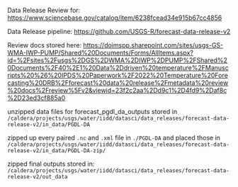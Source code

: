 Data Release Review for: https://www.sciencebase.gov/catalog/item/6238fcead34e915b67cc4856

Data Release pipeline: https://github.com/USGS-R/forecast-data-release-v2

Review docs stored here: https://doimspp.sharepoint.com/sites/usgs-GS-WMA-IWP-PUMP/Shared%20Documents/Forms/AllItems.aspx?id=%2Fsites%2Fusgs%2DGS%2DWMA%2DIWP%2DPUMP%2FShared%20Documents%2F40%2E1%20Data%2Ddriven%20temperature%2FManuscripts%20%26%20IPDS%20Paperwork%2F2022%20Temperature%20Forecasting%20DRB%2Fforecast%20data%20release%2Fmetadata%20review%20docs%2Freview%5Fv2&viewid=23f2c2aa%2Dd9c1%2D4fd9%2Daf8c%2D23ed3cf885a0

unzipped data files for forecast_pgdl_da_outputs stored in `/caldera/projects/usgs/water/iidd/datasci/data_releases/forecast-data-release-v2/in_data/PGDL-DA`

zipped up every paired `.nc` and `.xml` file in `./PGDL-DA` and placed those in `/caldera/projects/usgs/water/iidd/datasci/data_releases/forecast-data-release-v2/in_data/PGDL-DA-zip/`

zipped final outputs stored in: `/caldera/projects/usgs/water/iidd/datasci/data_releases/forecast-data-release-v2/out_data`